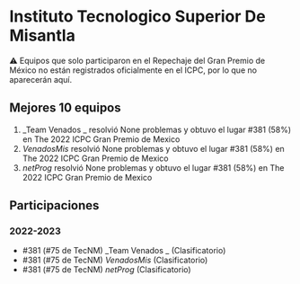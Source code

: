 # Instituto Tecnologico Superior De Misantla

:warning: Equipos que solo participaron en el Repechaje del Gran Premio de México no están registrados oficialmente en el ICPC, por lo que no aparecerán aquí.

## Mejores 10 equipos

1. _Team Venados _ resolvió None problemas y obtuvo el lugar #381 (58%) en The 2022 ICPC Gran Premio de Mexico
1. _VenadosMis_ resolvió None problemas y obtuvo el lugar #381 (58%) en The 2022 ICPC Gran Premio de Mexico
1. _netProg_ resolvió None problemas y obtuvo el lugar #381 (58%) en The 2022 ICPC Gran Premio de Mexico

## Participaciones

### 2022-2023

- #381 (#75 de TecNM) _Team Venados _ (Clasificatorio)
- #381 (#75 de TecNM) _VenadosMis_ (Clasificatorio)
- #381 (#75 de TecNM) _netProg_ (Clasificatorio)



